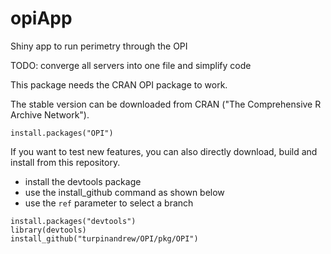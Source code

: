 # opiApp
Shiny app to run perimetry through the OPI

TODO: converge all servers into one file and simplify code

This package needs the CRAN OPI package to work.

The stable version can be downloaded from CRAN ("The Comprehensive R Archive Network").

```
install.packages("OPI")
```

If you want to test new features, you can also directly download, build and install from this repository.
+ install the devtools package
+ use the install_github command as shown below
+ use the `ref` parameter to select a branch

```
install.packages("devtools")
library(devtools)
install_github("turpinandrew/OPI/pkg/OPI")
```